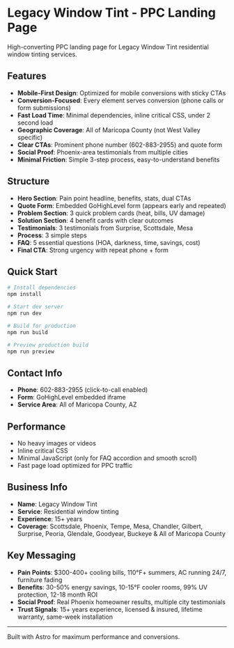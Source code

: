 # Legacy Window Tint - PPC Landing Page

High-converting PPC landing page for Legacy Window Tint residential window tinting services.

## Features

- **Mobile-First Design**: Optimized for mobile conversions with sticky CTAs
- **Conversion-Focused**: Every element serves conversion (phone calls or form submissions)
- **Fast Load Time**: Minimal dependencies, inline critical CSS, under 2 second load
- **Geographic Coverage**: All of Maricopa County (not West Valley specific)
- **Clear CTAs**: Prominent phone number (602-883-2955) and quote form
- **Social Proof**: Phoenix-area testimonials from multiple cities
- **Minimal Friction**: Simple 3-step process, easy-to-understand benefits

## Structure

- **Hero Section**: Pain point headline, benefits, stats, dual CTAs
- **Quote Form**: Embedded GoHighLevel form (appears early and repeated)
- **Problem Section**: 3 quick problem cards (heat, bills, UV damage)
- **Solution Section**: 4 benefit cards with clear outcomes
- **Testimonials**: 3 testimonials from Surprise, Scottsdale, Mesa
- **Process**: 3 simple steps
- **FAQ**: 5 essential questions (HOA, darkness, time, savings, cost)
- **Final CTA**: Strong urgency with repeat phone + form

## Quick Start

```bash
# Install dependencies
npm install

# Start dev server
npm run dev

# Build for production
npm run build

# Preview production build
npm run preview
```

## Contact Info

- **Phone**: 602-883-2955 (click-to-call enabled)
- **Form**: GoHighLevel embedded iframe
- **Service Area**: All of Maricopa County, AZ

## Performance

- No heavy images or videos
- Inline critical CSS
- Minimal JavaScript (only for FAQ accordion and smooth scroll)
- Fast page load optimized for PPC traffic

## Business Info

- **Name**: Legacy Window Tint
- **Service**: Residential window tinting
- **Experience**: 15+ years
- **Coverage**: Scottsdale, Phoenix, Tempe, Mesa, Chandler, Gilbert, Surprise, Peoria, Glendale, Goodyear, Buckeye & All of Maricopa County

## Key Messaging

- **Pain Points**: $300-400+ cooling bills, 110°F+ summers, AC running 24/7, furniture fading
- **Benefits**: 30-50% energy savings, 10-15°F cooler rooms, 99% UV protection, 12-18 month ROI
- **Social Proof**: Real Phoenix homeowner results, multiple city testimonials
- **Trust Signals**: 15+ years experience, licensed & insured, lifetime warranty, same-week installation

---

Built with Astro for maximum performance and conversions.
